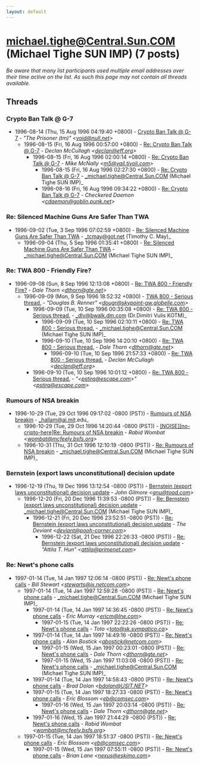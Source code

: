 ```yaml
---
layout: default
---
```


# michael.tighe@Central.Sun.COM (Michael Tighe SUN IMP) (7 posts)

_Be aware that many list participants used multiple email addresses over their time active on the list. As such this page may not contain all threads available._

## Threads

### Crypto Ban Talk @ G-7
+ 1996-08-14 (Thu, 15 Aug 1996 04:19:40 +0800) - [Crypto Ban Talk @ G-7](/archive/1996/08/1b65b7bcb846b224a2ad68b58afede800b98214292bf73f345f332a6897952d1) - _"The Prisoner (tm)" \<void@null.net\>_
  + 1996-08-15 (Fri, 16 Aug 1996 00:57:00 +0800) - [Re: Crypto Ban Talk @ G-7](/archive/1996/08/f3822191bf895a6ee82ccf501d26445a96061a8bd6c9f885e6e2c630ae209ffa) - _Declan McCullagh \<declan@eff.org\>_
    + 1996-08-15 (Fri, 16 Aug 1996 02:00:14 +0800) - [Re: Crypto Ban Talk @ G-7](/archive/1996/08/394e068059843cc6358186a3a22ae391f3dcc17d2f9eb773ae73d60333cec7a7) - _Mike McNally \<m5@vail.tivoli.com\>_
      + 1996-08-15 (Fri, 16 Aug 1996 02:27:30 +0800) - [Re: Crypto Ban Talk @ G-7](/archive/1996/08/f54b8ae950f65545b362007e0848a6bbd242d9955f32633d7cc75400d79f13b2) - _michael.tighe@Central.Sun.COM (Michael Tighe SUN IMP)_
      + 1996-08-16 (Fri, 16 Aug 1996 09:34:22 +0800) - [Re: Crypto Ban Talk @ G-7](/archive/1996/08/1b5820ff3b0e155c1c53185101522c265158cb1cf8109c083742ab1607615837) - _Checkered Daemon \<cdaemon@goblin.punk.net\>_

### Re: Silenced Machine Guns Are Safer Than TWA
+ 1996-09-02 (Tue, 3 Sep 1996 07:02:59 +0800) - [Re: Silenced Machine Guns Are Safer Than TWA](/archive/1996/09/f7ab1fd4a0d96607db361318523ec46c6d7a8db2c62ec3fb3df3bfbf7e3cfd20) - _tcmay@got.net (Timothy C. May)_
  + 1996-09-04 (Thu, 5 Sep 1996 01:35:41 +0800) - [Re: Silenced Machine Guns Are Safer Than TWA](/archive/1996/09/d8a77959e2d92ac1df9d29fba1b5b85dd2e1460336483cec35f8351369e40cf1) - _michael.tighe@Central.Sun.COM (Michael Tighe SUN IMP)_

### Re: TWA 800 - Friendly Fire?
+ 1996-09-08 (Sun, 8 Sep 1996 12:13:08 +0800) - [Re: TWA 800 - Friendly Fire?](/archive/1996/09/e2a0c4067825fec58b2604c2a9773d0cf54d67591380b9433c0ff12147c17046) - _Dale Thorn \<dthorn@gte.net\>_
  + 1996-09-09 (Mon, 9 Sep 1996 18:52:32 +0800) - [TWA 800 - Serious thread.](/archive/1996/09/38d842a0b3eafff86832b3edaf10cac95f6961c182651029b451372cb34f05c7) - _"Douglas B. Renner" \<dougr@skypoint-gw.globelle.com\>_
    + 1996-09-09 (Tue, 10 Sep 1996 00:35:08 +0800) - [Re: TWA 800 - Serious thread.](/archive/1996/09/9503611c350accd702d35a51b8aebd7fc5d202eb8f91c3edfde48edf6b51a4d5) - _dlv@bwalk.dm.com (Dr.Dimitri Vulis KOTM)_
      + 1996-09-09 (Tue, 10 Sep 1996 02:10:11 +0800) - [Re: TWA 800 - Serious thread.](/archive/1996/09/e8120185b4b7dcd147266285da4ab809bba1b0e164dc559aa05a58b536d10a00) - _michael.tighe@Central.Sun.COM (Michael Tighe SUN IMP)_
      + 1996-09-10 (Tue, 10 Sep 1996 14:20:10 +0800) - [Re: TWA 800 - Serious thread.](/archive/1996/09/45f8026252cfa6e9789c192de1fd4a7421a17570bdc681546d3f56057b1537d9) - _Dale Thorn \<dthorn@gte.net\>_
        + 1996-09-10 (Tue, 10 Sep 1996 21:57:33 +0800) - [Re: TWA 800 - Serious thread.](/archive/1996/09/72011da332a1fb1333df469de98899fe90aea4bc5fdfd7cb8365adb5bab7d02f) - _Declan McCullagh \<declan@eff.org\>_
    + 1996-09-10 (Tue, 10 Sep 1996 10:01:12 +0800) - [Re: TWA 800 - Serious thread.](/archive/1996/09/9f53c665f22d6ff53822d991cfa434b77ae71390c47904545353500b27ee6d9d) - _"\<pstira@escape.com\>" \<pstira@escape.com\>_

### Rumours of NSA breakin
+ 1996-10-29 (Tue, 29 Oct 1996 09:17:02 -0800 (PST)) - [Rumours of NSA breakin](/archive/1996/10/defde67b2fc4c8b719ac1a6023de9ca2fd5d4c33c84f727b7e7eb115736c0bf8) - _hallam@ai.mit.edu_
  + 1996-10-29 (Tue, 29 Oct 1996 14:20:44 -0800 (PST)) - [[NOISE][no-cripto-here]Re: Rumours of NSA breakin](/archive/1996/10/fc8f3384ce320935cabfc675a7bafacfc755ead62e6d81c332f4a3852f72da6b) - _Rabid Wombat \<wombat@mcfeely.bsfs.org\>_
  + 1996-10-31 (Thu, 31 Oct 1996 12:10:19 -0800 (PST)) - [Re: Rumours of NSA breakin](/archive/1996/10/f72bcc4d9c8e68983377ed296a7b482c538ab5842499c5cf610cdb29f1d3a080) - _michael.tighe@Central.Sun.COM (Michael Tighe SUN IMP)_

### Bernstein (export laws unconstitutional) decision update
+ 1996-12-19 (Thu, 19 Dec 1996 13:12:54 -0800 (PST)) - [Bernstein (export laws unconstitutional) decision update](/archive/1996/12/c011eb7104320fdf5edd3b4a2b3b9af7a10c7519332a1c8a84623312d4e90d9a) - _John Gilmore \<gnu@toad.com\>_
  + 1996-12-20 (Fri, 20 Dec 1996 11:39:53 -0800 (PST)) - [Re: Bernstein (export laws unconstitutional) decision update](/archive/1996/12/12ae9d4c649beb6788ea612c45f22f7e35306d77f4fedffb49e6a3727b2d1f06) - _michael.tighe@Central.Sun.COM (Michael Tighe SUN IMP)_
    + 1996-12-21 (Fri, 20 Dec 1996 23:52:51 -0800 (PST)) - [Re: Bernstein (export laws unconstitutional) decision update](/archive/1996/12/79d2d0b6e658690dc136b68a217ec041776fd857c255faf38f3febfa3dd05732) - _The Deviant \<deviant@pooh-corner.com\>_
      + 1996-12-22 (Sat, 21 Dec 1996 22:26:33 -0800 (PST)) - [Re: Bernstein (export laws unconstitutional) decision update](/archive/1996/12/f0e2f657b65bfaf2652785bc839ca15e648eb85d159128a466be5da90fa1b82f) - _"Attila T. Hun" \<attila@primenet.com\>_

### Re: Newt's phone calls
+ 1997-01-14 (Tue, 14 Jan 1997 12:06:14 -0800 (PST)) - [Re: Newt's phone calls](/archive/1997/01/79112c31f500f7b50a7d858ab27ede0515cc32bf81ba5719acd5e3d9c434fdce) - _Bill Stewart \<stewarts@ix.netcom.com\>_
  + 1997-01-14 (Tue, 14 Jan 1997 12:59:28 -0800 (PST)) - [Re: Newt's phone calls](/archive/1997/01/a1c263f033669cdbe1f61eeb602da144e3772484d1e413da9a11e0c83fc4eb6f) - _michael.tighe@Central.Sun.COM (Michael Tighe SUN IMP)_
    + 1997-01-14 (Tue, 14 Jan 1997 14:36:45 -0800 (PST)) - [Re: Newt's phone calls](/archive/1997/01/eb0c21c7a96fef33fa5df2cd724301923658e6777eda611f631da099ee63d15c) - _Eric Murray \<ericm@lne.com\>_
      + 1997-01-15 (Tue, 14 Jan 1997 22:22:26 -0800 (PST)) - [Re: Newt's phone calls](/archive/1997/01/8a59c65ac606acbe19a8b1f9f076000a0521d7063210847847a678a7d595d629) - _Toto \<toto@sk.sympatico.ca\>_
    + 1997-01-14 (Tue, 14 Jan 1997 14:49:16 -0800 (PST)) - [Re: Newt's phone calls](/archive/1997/01/e88c15f0c9f183d397f990caab7ed04bac2c268adfe4edd656a93ba57846bc04) - _Alan Bostick \<abostick@netcom.com\>_
      + 1997-01-15 (Wed, 15 Jan 1997 00:23:01 -0800 (PST)) - [Re: Newt's phone calls](/archive/1997/01/017c6ed421a017482aa6ebe12aa9ae76cbdec3448e7dcd5f3ad229b5a029fc4f) - _Dale Thorn \<dthorn@gte.net\>_
      + 1997-01-15 (Wed, 15 Jan 1997 11:03:08 -0800 (PST)) - [Re: Newt's phone calls](/archive/1997/01/3574941117131ac9d7b2ecc76cab3c25227bea2ff15f7982cbe98357d9c44f09) - _michael.tighe@Central.Sun.COM (Michael Tighe SUN IMP)_
    + 1997-01-14 (Tue, 14 Jan 1997 14:58:43 -0800 (PST)) - [Re: Newt's phone calls](/archive/1997/01/a62a1f9f325cc9cb62958147f7f7c35a74b39a1f47b94b094a291b12cdffa6da) - _Brad Dolan \<bdolan@USIT.NET\>_
    + 1997-01-15 (Tue, 14 Jan 1997 18:27:33 -0800 (PST)) - [Re: Newt's phone calls](/archive/1997/01/164766b47876065063752a9c980813d78c84fe9fbf393db6d27bee446af2d69b) - _Eric Blossom \<eb@comsec.com\>_
      + 1997-01-16 (Wed, 15 Jan 1997 20:03:14 -0800 (PST)) - [Re: Newt's phone calls](/archive/1997/01/26fec3b2f26f94fb3d143bd83e60a1678106a3f04c22b3f5fec2c991e15a7a77) - _Dale Thorn \<dthorn@gte.net\>_
    + 1997-01-16 (Wed, 15 Jan 1997 21:44:29 -0800 (PST)) - [Re: Newt's phone calls](/archive/1997/01/9006a04e421e7f90ab058dabe30194c4f18abf294c235af1e0ace469db53aea5) - _Rabid Wombat \<wombat@mcfeely.bsfs.org\>_
  + 1997-01-15 (Tue, 14 Jan 1997 18:51:37 -0800 (PST)) - [Re: Newt's phone calls](/archive/1997/01/7ed3861f73b32e6617b58f32bfe5872ddba8d409279bcad2f843d1ad20f163ae) - _Eric Blossom \<eb@comsec.com\>_
    + 1997-01-15 (Wed, 15 Jan 1997 07:55:11 -0800 (PST)) - [Re: Newt's phone calls](/archive/1997/01/80e43846445dccd4630a9ff2f73fd0aa2d61d99ebd8b6be608a82e0079467d02) - _Brian Lane \<nexus@eskimo.com\>_

